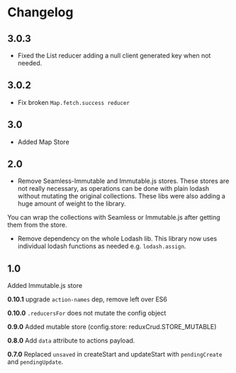 # Changelog

## 3.0.3

- Fixed the List reducer adding a null client generated key when not needed.

## 3.0.2

- Fix broken `Map.fetch.success reducer`

## 3.0

- Added Map Store

## 2.0

- Remove Seamless-Immutable and Immutable.js stores. These stores are not really necessary, as operations can be done with plain lodash without mutating the original collections. These libs were also adding a huge amount of weight to the library.

You can wrap the collections with Seamless or Immutable.js after getting them from the store.

- Remove dependency on the whole Lodash lib. This library now uses individual lodash functions as needed e.g. `lodash.assign`.

## **1.0** 

Added Immutable.js store

**0.10.1** upgrade `action-names` dep, remove left over ES6

**0.10.0** `.reducersFor` does not mutate the config object

**0.9.0** Added mutable store (config.store: reduxCrud.STORE_MUTABLE)

**0.8.0** Add `data` attribute to actions payload.

**0.7.0** Replaced `unsaved` in createStart and updateStart with `pendingCreate` and `pendingUpdate`.
